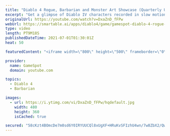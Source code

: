 ```yaml
---
title: "Diablo 4 Rogue, Barbarian and Monster Art Showcase (Quarterly Update)"
excerpt: "Get a glimpse of Diablo IV characters recorded in slow motion in Diablo IV's real time engine for the Rogue, Barbarian, Blood Bishop, Skeleton Lord, Spider Host ..."
originalUrl: https://youtube.com/watch?v=DxaZnD_fFPw
webUrl: https://smartable.ai/apps/diablo4/game/gamespot-diablo-4-rogue-barbarian-and-monster-art-showcase-quarterly-update/
type: video
length: PT9M18S
publishedDateTime: 2021-07-01T01:30:01Z
heat: 50

featuredContent: "<iframe width=\"800\" height=\"500\" frameborder=\"0\" src=\"https://www.youtube.com/embed/DxaZnD_fFPw\" allow=\"accelerometer; autoplay; encrypted-media; gyroscope; picture-in-picture\" allowfullscreen></iframe>"

provider:
  name: GameSpot
  domain: youtube.com

topics:
  - Diablo 4
  - Barbarian

images:
  - url: https://i.ytimg.com/vi/DxaZnD_fFPw/hqdefault.jpg
    width: 480
    height: 360
    isCached: true

secured: "58cKzt4BOmcDe7m0sd6Y0IRYUUCQl8xUgXF+HRuKvSFIzhU4wn/7w8ZbX2/Qwc4p0YSZfN0XjHTMfcullJcwUw2NtfR1ZSTlzuzeGSq6KCZ5E4QLeW3cn+Ls0W55cQnd+vIPn0I4BAq/SQZsfIaaumxoikMcj2QslTEkHZb5GLGoZSIamr02OZXmSvLtwYVGXm3dgqEJNt2G5G8pPe6SQCPzKN+1dq7DtpYv3YCXYI2UAQJCtjvn8zpruLqoY8PUC80rNEKTO+LK3tVe8WUU41LnLbcOFrTFnbHikPYDjucq4RWvjkDjVZZzO8kESuUTte97eKChv1I2X/u12YyT01+9rM3nWIZigBMxgA5uTtEQDUBLug4cnloa1UaFNZigTutsdmLEeYd/P9ta5762Op10LRYdF5TO6H7inobPgwg=;1eDBf7mm9b0HGlWcX4Yogw=="
---
```


